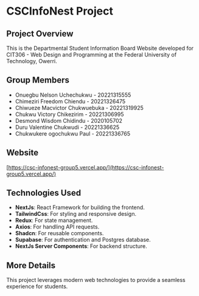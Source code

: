 # CSCInfoNest Project

## Project Overview
This is the Departmental Student Information Board Website developed for CIT306 - Web Design and Programming at the Federal University of Technology, Owerri.

## Group Members
- Onuegbu Nelson Uchechukwu - 20221315555
- Chimeziri Freedom Chiendu - 20221326475
- Chiwueze Macvictor Chukwuebuka - 20221319925
- Chukwu Victory Chikezirim - 20221306995
- Desmond Wisdom Chidindu - 2020105702
- Duru Valentine Chukwudi - 20221336625
- Chukwukere ogochukwu Paul - 20221336765

## Website
[https://csc-infonest-group5.vercel.app/](https://csc-infonest-group5.vercel.app/)

## Technologies Used
- **NextJs**: React Framework for building the frontend.
- **TailwindCss**: For styling and responsive design.
- **Redux**: For state management.
- **Axios**: For handling API requests.
- **Shadcn**: For reusable components.
- **Supabase**: For authentication and Postgres database.
- **NextJs Server Components**: For backend structure.

## More Details
This project leverages modern web technologies to provide a seamless experience for students.
